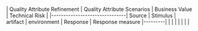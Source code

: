 | Quality Attribute Refinement | Quality Attribute Scenarios | Business Value | Technical Risk |
|-------------------------------| Source | Stimulus | artifact | environment | Response | Response measure |---------|
|
|
|
|
|
|
|
